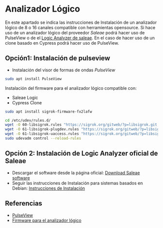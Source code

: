 # Analizador Lógico

En este apartado se indica las instrucciones de Instalación
de un analizador lógico de 8 o 16 canales compatible con
herramientas opensource. Si hace uso de un analizador lógico del
proveedor *Saleae* podrá hacer uso de PulseView o de el [Logic Analyzer de saleae](https://www.saleae.com/downloads/).
En el caso de hacer uso de un clone basado en Cypress podrá hacer uso de
PulseView.

## Opción1: Instalación de pulseview

* Instalación del visor de formas de ondas *PulseView*
```bash
sudo apt install PulseView
```

Instalación del firmware para el analizador lógico compatible con:
* Saleae Logic
* Cypress Clone
```bash
sudo apt install sigrok-firmware-fx2lafw
```

```bash
cd /etc/udev/rules.d/
wget -O 60-libsigrok.rules "https://sigrok.org/gitweb/?p=libsigrok.git;a=blob_plain;f=contrib/60-libsigrok.rules"
wget -O 61-libsigrok-plugdev.rules "https://sigrok.org/gitweb/?p=libsigrok.git;a=blob_plain;f=contrib/61-libsigrok-plugdev.rules"
wget -O 61-libsigrok-uaccess.rules "https://sigrok.org/gitweb/?p=libsigrok.git;a=blob_plain;f=contrib/61-libsigrok-uaccess.rules"
sudo udevadm control --reload-rules
```

## Opción 2: Instalación de Logic Analyzer oficial de Saleae

* Descargar el software desde la página oficial: [Download Saleae software](https://www.saleae.com/downloads/)
* Seguir las instrucciones de Instalación para sistemas basados en Debian: [Instrucciones de Instalación](https://support.saleae.com/logic-software/sw-installation#ubuntu-instructions)

## Referencias

* [PulseView](https://sigrok.org/wiki/PulseView)
* [Firmware para el analizador lógico](https://sigrok.org/wiki/Lcsoft_Mini_Board)
